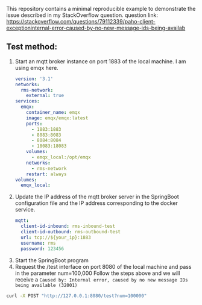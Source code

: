 This repository contains a minimal reproducible example to demonstrate the issue described in my StackOverflow question.
question link: https://stackoverflow.com/questions/79112339/paho-client-exceptioninternal-error-caused-by-no-new-message-ids-being-availab

## Test method:
1. Start an mqtt broker instance on port 1883 of the local machine. I am using emqx here.
    ```yaml
    version: '3.1'
    networks:
      rms-network:
        external: true
    services:
      emqx:
        container_name: emqx
        image: emqx/emqx:latest
        ports:
          - 1883:1883
          - 8083:8083
          - 8084:8084
          - 18083:18083
        volumes:
          - emqx_local:/opt/emqx
        networks:
          - rms-network
        restart: always
    volumes:
      emqx_local:
     ```
2. Update the IP address of the mqtt broker server in the SpringBoot configuration file and the IP address corresponding to the docker service.
    ```yaml
    mqtt:
      client-id-inbound: rms-inbound-test
      client-id-outbound: rms-outbound-test
      url: tcp://${your_ip}:1883
      username: rms
      password: 123456
    ```
3. Start the SpringBoot program
4. Request the /test interface on port 8080 of the local machine and pass in the parameter num=100,000
Follow the steps above and we will receive a `Caused by: Internal error, caused by no new message IDs being available (32001)`
```bash
curl -X POST "http://127.0.0.1:8080/test?num=100000"

```
